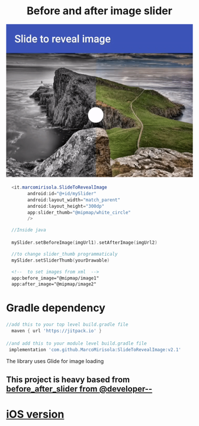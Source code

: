 # <h1 align="center">Before and after image slider</h1>
<p align="center">
  <img src="slide_to_reveal.gif"/>
</p>

```java
  <it.marcomirisola.SlideToRevealImage
        android:id="@+id/mySlider"
        android:layout_width="match_parent"
        android:layout_height="300dp"
        app:slider_thumb="@mipmap/white_circle" 
        />
```

```kotlin
  //Inside java
  
  mySlider.setBeforeImage(imgUrl1).setAfterImage(imgUrl2)  
```

```kotlin
  //to change slider_thumb programmaticaly
  mySlider.setSliderThumb(yourDrawable)
```

```xml  
  <!--  to set images from xml  -->
  app:before_image="@mipmap/image1"
  app:after_image="@mipmap/image2"
```

<h1>Gradle dependency</h1>

```groovy        
//add this to your top level build.gradle file
  maven { url 'https://jitpack.io' }
      
//and add this to your module level build.gradle file
 implementation 'com.github.MarcoMirisola:SlideToRevealImage:v2.1'

```
The library uses Glide for image loading

<h2> This project is heavy based from <a href="https://github.com/developer--/before_after_slider"> before_after_slider from @developer--</a> </h2>

<h1><a href="https://github.com/MarcoMirisola/SlideToRevealImage-iOS">iOS version</a> </h1>
